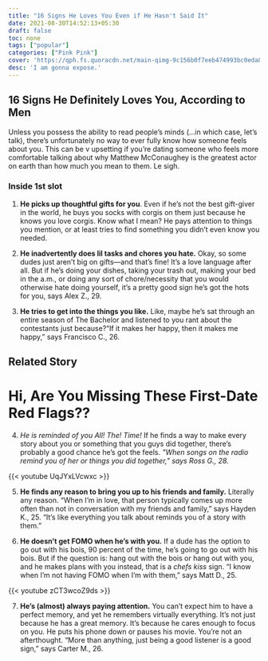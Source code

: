 ```yaml
---
title: "16 Signs He Loves You Even if He Hasn't Said It"
date: 2021-08-30T14:52:13+05:30
draft: false
toc: none
tags: ["popular"]
categories: ["Pink Pink"]
cover: 'https://qph.fs.quoracdn.net/main-qimg-9c156b0f7eeb474993bc0eda848b459f-c'
desc: 'I am gonna expose.' 
---
```


## 16 Signs He Definitely Loves You, According to Men

Unless you possess the ability to read people’s minds (…in which case, let’s talk), there’s unfortunately no way to ever fully know how someone feels about you. This can be v upsetting if you’re dating someone who feels more comfortable talking about why Matthew McConaughey is the greatest actor on earth than how much you mean to them. Le sigh.

### Inside 1st slot

1. **He picks up thoughtful gifts for you**. Even if he’s not the best gift-giver in the world, he buys you socks with corgis on them just because he knows you love corgis. Know what I mean? He pays attention to things you mention, or at least tries to find something you didn’t even know you needed.

2. **He inadvertently does lil tasks and chores you hate.** Okay, so some dudes just aren’t big on gifts—and that’s fine! It’s a love language after all. But if he’s doing your dishes, taking your trash out, making your bed in the a.m., or doing any sort of chore/necessity that you would otherwise hate doing yourself, it’s a pretty good sign he’s got the hots for you, says Alex Z., 29.


3. **He tries to get into the things you like.** Like, maybe he’s sat through an entire season of The Bachelor and listened to you rant about the contestants just because?“If it makes her happy, then it makes me happy,” says Francisco C., 26.

## Related Story

# Hi, Are You Missing These First-Date Red Flags??

4. *He is reminded of you All! The! Time!* If he finds a way to make every story about you or something that you guys did together, there’s probably a good chance he’s got the feels. *"When songs on the radio remind you of her or things you did together," says Ross G., 28.*

{{< youtube UqJYxLVcwxc >}}

5. **He finds any reason to bring you up to his friends and family.** Literally any reason. “When I’m in love, that person typically comes up more often than not in conversation with my friends and family,” says Hayden K., 25. “It’s like everything you talk about reminds you of a story with them.”

6. **He doesn’t get FOMO when he’s with you.** If a dude has the option to go out with his bois, 90 percent of the time, he’s going to go out with his bois. But if the question is: hang out with the bois or hang out with you, and he makes plans with you instead, that is a *chefs kiss* sign. “I know when I’m not having FOMO when I’m with them,” says Matt D., 25.

{{< youtube zCT3wcoZ9ds >}}

7. **He’s (almost) always paying attention.** You can’t expect him to have a perfect memory, and yet he remembers virtually everything. It’s not just because he has a great memory. It’s because he cares enough to focus on you. He puts his phone down or pauses his movie. You’re not an afterthought. “More than anything, just being a good listener is a good sign,” says Carter M., 26.
